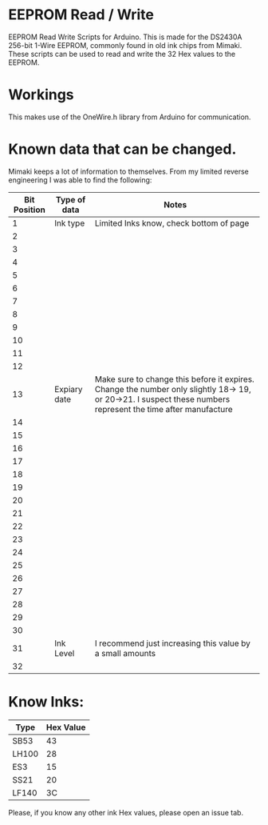 # EEPROM Read / Write
EEPROM Read Write Scripts for Arduino.
This is made for the DS2430A 256-bit 1-Wire EEPROM, commonly found in old ink chips from Mimaki. 
These scripts can be used to read and write the 32 Hex values to the EEPROM. 

# Workings
This makes use of the OneWire.h library from Arduino for communication. 

# Known data that can be changed. 
Mimaki keeps a lot of information to themselves. 
From my limited reverse engineering I was able to find the following:

| Bit Position | Type of data | Notes| 
| -----------|--------------|-------|
| 1 | Ink type | Limited Inks know, check bottom of page |
| 2
| 3
| 4
| 5
| 6
| 7
| 8
| 9
| 10
| 11
| 12
| 13 | Expiary date | Make sure to change this before it expires. Change the number only slightly 18-> 19, or 20->21. I suspect these numbers represent the time after manufacture | 
| 14
| 15
| 16
| 17
| 18
| 19
| 20
| 21
| 22
| 23
| 24
| 25
| 26
| 27
| 28
| 29
| 30
| 31 | Ink Level | I recommend just increasing this value by a small amounts | 
| 32



# Know Inks:

| Type | Hex Value |
|-----|------------|
|SB53| 43 |
|LH100 | 28 |
|ES3 | 15 | 
| SS21 | 20 |
| LF140 | 3C | 

Please, if you know any other ink Hex values, please open an issue tab. 
